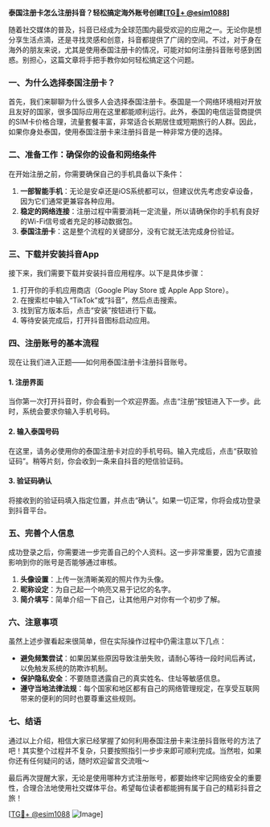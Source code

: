 **泰国注册卡怎么注册抖音？轻松搞定海外账号创建[[TG💪+ @esim1088](https://t.me/s/esim1088)]**

随着社交媒体的普及，抖音已经成为全球范围内最受欢迎的应用之一。无论你是想分享生活点滴，还是寻找灵感和创意，抖音都提供了广阔的空间。不过，对于身在海外的朋友来说，尤其是使用泰国注册卡的情况，可能对如何注册抖音账号感到困惑。别担心，这篇文章将手把手教你如何轻松搞定这个问题。

### 一、为什么选择泰国注册卡？

首先，我们来聊聊为什么很多人会选择泰国注册卡。泰国是一个网络环境相对开放且友好的国家，很多国际应用在这里都能顺利运行。此外，泰国的电信运营商提供的SIM卡价格合理，流量套餐丰富，非常适合长期居住或短期旅行的人群。因此，如果你身处泰国，使用泰国注册卡来注册抖音是一种非常方便的选择。

### 二、准备工作：确保你的设备和网络条件

在开始注册之前，你需要确保自己的手机具备以下条件：

1. **一部智能手机**：无论是安卓还是iOS系统都可以，但建议优先考虑安卓设备，因为它们通常更兼容各种应用。
2. **稳定的网络连接**：注册过程中需要消耗一定流量，所以请确保你的手机有良好的Wi-Fi信号或者充足的移动数据包。
3. **泰国注册卡**：这是整个流程的关键部分，没有它就无法完成身份验证。

### 三、下载并安装抖音App

接下来，我们需要下载并安装抖音应用程序。以下是具体步骤：

1. 打开你的手机应用商店（Google Play Store 或 Apple App Store）。
2. 在搜索栏中输入“TikTok”或“抖音”，然后点击搜索。
3. 找到官方版本后，点击“安装”按钮进行下载。
4. 等待安装完成后，打开抖音图标启动应用。

### 四、注册账号的基本流程

现在让我们进入正题——如何用泰国注册卡注册抖音账号。

#### 1. 注册界面

当你第一次打开抖音时，你会看到一个欢迎界面。点击“注册”按钮进入下一步。此时，系统会要求你输入手机号码。

#### 2. 输入泰国号码

在这里，请务必使用你的泰国注册卡对应的手机号码。输入完成后，点击“获取验证码”。稍等片刻，你会收到一条来自抖音的短信验证码。

#### 3. 验证码确认

将接收到的验证码填入指定位置，并点击“确认”。如果一切正常，你将会成功登录到抖音平台。

### 五、完善个人信息

成功登录之后，你需要进一步完善自己的个人资料。这一步非常重要，因为它直接影响到你的账号是否能够通过审核。

1. **头像设置**：上传一张清晰美观的照片作为头像。
2. **昵称设定**：为自己起一个响亮又易于记忆的名字。
3. **简介填写**：简单介绍一下自己，让其他用户对你有一个初步了解。

### 六、注意事项

虽然上述步骤看起来很简单，但在实际操作过程中仍需注意以下几点：

- **避免频繁尝试**：如果因某些原因导致注册失败，请耐心等待一段时间后再试，以免触发系统的防欺诈机制。
- **保护隐私安全**：不要随意透露自己的真实姓名、住址等敏感信息。
- **遵守当地法律法规**：每个国家和地区都有自己的网络管理规定，在享受互联网带来的便利的同时也要尊重这些规则。

### 七、结语

通过以上介绍，相信大家已经掌握了如何利用泰国注册卡来注册抖音账号的方法了吧！其实整个过程并不复杂，只要按照指引一步步来即可顺利完成。当然啦，如果你还有任何疑问的话，随时欢迎留言交流哦～

最后再次提醒大家，无论是使用哪种方式注册账号，都要始终牢记网络安全的重要性，合理合法地使用社交媒体平台。希望每位读者都能拥有属于自己的精彩抖音之旅！

[[TG💪+ @esim1088](https://t.me/s/esim1088) ![Image](https://i.postimg.cc/4NQfJmqS/Snipaste-2025-05-13-00-14-12.png)]